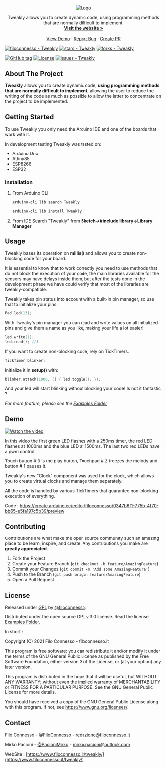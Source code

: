 <br />
<p align="center">
  <a href="https://github.com/filoconnesso/Tweakly/">
    <img src="https://www.filoconnesso.it/tweakly/assets/images/logo.png" alt="Logo">
  </a>
  <p align="center">
    Tweakly allows you to create dynamic code, using programming methods that are normally difficult to implement.
    <br />
    <a href="https://www.filoconnesso.it/tweakly"><strong>Visit the website »</strong></a>
    <br />
    <br />
    <a href="https://www.youtube.com/watch?v=nspS5Prc-5I">View Demo</a>
    ·
    <a href="https://github.com/filoconnesso/Tweakly/issues">Report Bug</a>
    ·
    <a href="https://github.com/filoconnesso/Tweakly/pulls">Create PR</a>
  </p>
</p>


[![filoconnesso - Tweakly](https://img.shields.io/static/v1?label=filoconnesso&message=Tweakly&color=blue&logo=github)](https://github.com/filoconnesso/Tweakly)
[![stars - Tweakly](https://img.shields.io/github/stars/filoconnesso/Tweakly?style=social)](https://github.com/filoconnesso/Tweakly)
[![forks - Tweakly](https://img.shields.io/github/forks/filoconnesso/Tweakly?style=social)](https://github.com/filoconnesso/Tweakly)

[![GitHub tag](https://img.shields.io/github/tag/filoconnesso/Tweakly?include_prereleases=&sort=semver)](https://github.com/filoconnesso/Tweakly/releases/)
[![License](https://img.shields.io/badge/License-GPL_3.0-blue)](#license)
[![issues - Tweakly](https://img.shields.io/github/issues/filoconnesso/Tweakly)](https://github.com/filoconnesso/Tweakly/issues)

## About The Project

**Tweakly** allows you to create dynamic code, **using programming methods that are normally difficult to implement**, allowing the user to reduce the writing of the code as much as possible to allow the latter to concentrate on the project to be implemented.

## Getting Started

To use Tweakly you only need the Arduino IDE and one of the boards that work with it.

In development testing Tweakly was tested on:

* Arduino Uno
* Attiny85
* ESP8266
* ESP32

### Installation

1. From Arduino CLI
   ```sh
   arduino-cli lib search Tweakly
   ```
   ```sh
   arduino-cli lib install Tweakly
   ```
2. From IDE
   Search "Tweakly" from **Sketch->#include library->Library Manager**

## Usage

Tweakly bases its operation on **millis()** and allows you to create non-blocking code for your board.

It is essential to know that to work correctly you need to use methods that do not block the execution of your code, the main libraries available for the sensors may have delays inside them, but after the tests done in the development phase we have could verify that most of the libraries are tweakly-compatible.

Tweakly takes pin status into account with a built-in pin manager, so use that to initialize your pins:

   ```cpp
   Pad led(13);
   ```
With Tweaky's pin manager you can read and write values ​​on all initialized pins and give them a name as you like, making your life a lot easier!

   ```cpp
   led.write(1);
   led.read(); //1
   ```
If you want to create non-blocking code, rely on TickTimers.

   ```cpp
   TickTimer blinker;
   ```
Initialize it in **setup()** with:
 
   ```cpp
   blinker.attach(1000, [] { led.toggle(); });
   ```
And your led will start blinking without blocking your code! Is not it fantastic ?

_For more feature, please see the [Examples Folder](https://github.com/filoconnesso/Tweakly/tree/main/examples)_

## Demo

[![Watch the video](https://img.youtube.com/vi/nspS5Prc-5I/maxresdefault.jpg)](https://youtu.be/nspS5Prc-5I)

In this video the first green LED flashes with a 250ms timer, the red LED flashes at 1000ms and the blue LED at 1500ms. The last two red LEDs have a pwm control.

Touch button # 3 is the play button, Touchpad # 2 freezes the melody and button # 1 pauses it.

Tweakly's new "Clock" component was used for the clock, which allows you to create virtual clocks and manage them separately.

All the code is handled by various TickTimers that guarantee non-blocking execution of everything.

Code : https://create.arduino.cc/editor/filoconnesso/0347b6f1-775b-4f70-bb65-e5fa197c5b39/preview

## Contributing

Contributions are what make the open source community such an amazing place to be learn, inspire, and create. Any contributions you make are **greatly appreciated**.

1. Fork the Project
2. Create your Feature Branch (`git checkout -b feature/AmazingFeature`)
3. Commit your Changes (`git commit -m 'Add some AmazingFeature'`)
4. Push to the Branch (`git push origin feature/AmazingFeature`)
5. Open a Pull Request

## License

Released under [GPL](/LICENSE) by [@filoconnesso](https://github.com/filoconnesso).

Distributed under the open source GPL v.3.0 license. Read the license [Examples Folder](https://github.com/filoconnesso/Tweakly/blob/main/LICENSE).

In short :

Copyright (C) 2021  Filo Connesso - filoconnesso.it

This program is free software: you can redistribute it and/or modify
it under the terms of the GNU General Public License as published by
the Free Software Foundation, either version 3 of the License, or
(at your option) any later version.

This program is distributed in the hope that it will be useful,
but WITHOUT ANY WARRANTY; without even the implied warranty of
MERCHANTABILITY or FITNESS FOR A PARTICULAR PURPOSE.  See the
GNU General Public License for more details.

You should have received a copy of the GNU General Public License
along with this program.  If not, see <https://www.gnu.org/licenses/>.

## Contact

Filo Connesso - [@FiloConnesso](https://twitter.com/FiloConnesso) - redazione@filoconnesso.it

Mirko Pacioni - [@PacioniMirko](https://twitter.com/PacioniMirko) - mirko.pacioni@outlook.com

WebSite : [https://www.filoconnesso.it/tweakly/](https://www.filoconnesso.it/tweakly/)

